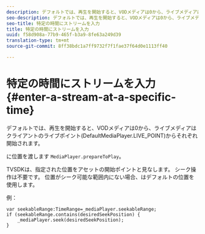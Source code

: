 ```yaml
---
description: デフォルトでは、再生を開始すると、VODメディアは0から、ライブメディアはクライアントのライブポイント(DefaultMediaPlayer.LIVE_POINT)からそれぞれ開始されます。
seo-description: デフォルトでは、再生を開始すると、VODメディアは0から、ライブメディアはクライアントのライブポイント(DefaultMediaPlayer.LIVE_POINT)からそれぞれ開始されます。
seo-title: 特定の時間にストリームを入力
title: 特定の時間にストリームを入力
uuid: f58d908a-77b9-465f-b3a9-8fe63a249d39
translation-type: tm+mt
source-git-commit: 8ff38bdc1a7ff9732f7f1fae37f64d0e1113ff40

---
```



# 特定の時間にストリームを入力{#enter-a-stream-at-a-specific-time}

デフォルトでは、再生を開始すると、VODメディアは0から、ライブメディアはクライアントのライブポイント(DefaultMediaPlayer.LIVE_POINT)からそれぞれ開始されます。

に位置を渡します `MediaPlayer.prepareToPlay`。

TVSDKは、指定された位置をアセットの開始ポイントと見なします。 シーク操作は不要です。 位置がシーク可能な範囲内にない場合、はデフォルトの位置を使用します。

例：

```
var seekableRange:TimeRange=_mediaPlayer.seekableRange; 
if (seekableRange.contains(desiredSeekPosition) { 
    _mediaPlayer.seek(desiredSeekPosition); 
}
```
